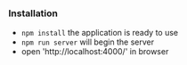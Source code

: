 ### Installation
* `npm install` the application is ready to use
* `npm run server` will begin the server
* open 'http://localhost:4000/' in browser

